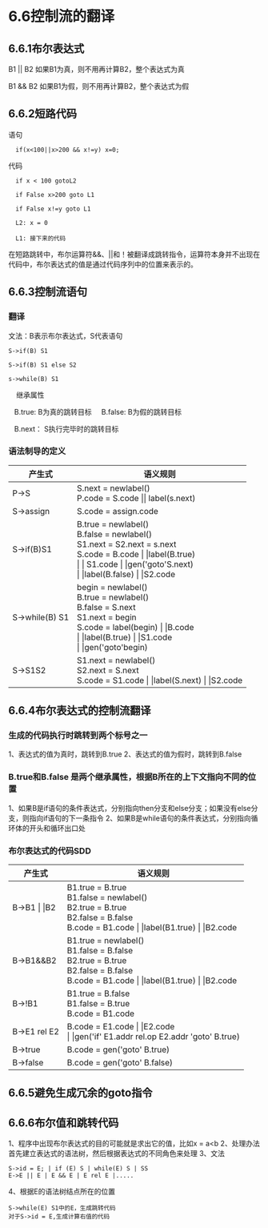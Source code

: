 # 6.6控制流的翻译
## 6.6.1布尔表达式
  B1 || B2 如果B1为真，则不用再计算B2，整个表达式为真
  
  B1 && B2 如果B1为假，则不用再计算B2，整个表达式为假

## 6.6.2短路代码
  语句
  
      if(x<100||x>200 && x!=y) x=0;
  代码
  
      if x < 100 gotoL2
      
      if False x>200 goto L1
      
      if False x!=y goto L1
     
      L2: x = 0
 
      L1: 接下来的代码
  
  在短路跳转中，布尔运算符&&、||和！被翻译成跳转指令，运算符本身并不出现在代码中，布尔表达式的值是通过代码序列中的位置来表示的。

## 6.6.3控制流语句
### 翻译
文法：B表示布尔表达式，S代表语句

    S->if(B) S1
    
    S->if(B) S1 else S2
    
    s->while(B) S1
    
继承属性

    B.true: B为真的跳转目标
    
    B.false: B为假的跳转目标
    
    B.next： S执行完毕时的跳转目标
    
### 语法制导的定义
产生式|语义规则
-----|-------
P->S | S.next = newlabel()<br>P.code = S.code &#124;&#124; label(s.next)|
S->assign|S.code = assign.code|
S->if(B)S1|B.true = newlabel()<br>B.false = newlabel()<br>S1.next = S2.next = s.next<br>S.code = B.code &#124; &#124;label(B.true)  <br>&#124; &#124; S1.code  &#124; &#124;gen('goto'S.next)<br> &#124; &#124;label(B.false) &#124; &#124;S2.code|
S->while(B) S1|begin = newlabel()<br>B.true = newlabel()<br>B.false = S.next<br>S1.next = begin<br>S.code = label(begin) &#124; &#124;B.code<br> &#124; &#124;label(B.true) &#124; &#124;S1.code<br> &#124; &#124;gen('goto'begin)|
S->S1S2|S1.next = newlabel()<br>S2.next = S.next<br>S.code = S1.code &#124; &#124;label(S.next) &#124; &#124;S2.code

## 6.6.4布尔表达式的控制流翻译
### 生成的代码执行时跳转到两个标号之一
1、表达式的值为真时，跳转到B.true
2、表达式的值为假时，跳转到B.false

### B.true和B.false 是两个继承属性，根据B所在的上下文指向不同的位置
1、如果B是if语句的条件表达式，分别指向then分支和else分支；如果没有else分支，则指向if语句的下一条指令
2、如果B是while语句的条件表达式，分别指向循环体的开头和循环出口处

### 布尔表达式的代码SDD
产生式|语义规则
--------|------------
B->B1 &#124; &#124;B2|B1.true = B.true<br>B1.false = newlabel()<br>B2.true = B.true<br>B2.false = B.false<br>B.code = B1.code &#124; &#124;label(B1.true) &#124; &#124;B2.code
B->B1&&B2|B1.true = newlabel()<br>B1.false = B.false<br>B2.true = B.true<br>B2.false = B.false<br>B.code = B1.code &#124; &#124;label(B1.true) &#124; &#124;B2.code
B->!B1|B1.true = B.false<br>B1.false = B.true <br> B.code = B1.code
B->E1 rel E2|B.code = E1.code &#124; &#124;E2.code<br> &#124; &#124;gen('if' E1.addr rel.op E2.addr 'goto' B.true)
B->true|B.code = gen('goto' B.true)
B->false|B.code = gen('goto' B.false)

## 6.6.5避免生成冗余的goto指令
## 6.6.6布尔值和跳转代码
1、程序中出现布尔表达式的目的可能就是求出它的值，比如x = a<b
2、处理办法 首先建立表达式的语法树，然后根据表达式的不同角色来处理
3、文法

	S->id = E; | if (E) S | while(E) S | SS
	E->E || E | E && E | E rel E |.....
	
4、根据E的语法树结点所在的位置
	
	S->while(E) S1中的E，生成跳转代码
	对于S->id = E,生成计算右值的代码
	
